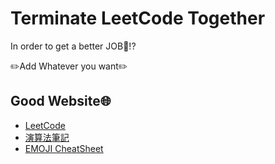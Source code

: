 # Terminate LeetCode Together
In order to get a better JOB👔!?

️️✏️Add Whatever you want✏️

## Good Website🌐
- [LeetCode](https://leetcode.com/)
- [演算法筆記](http://www2.csie.ntnu.edu.tw/~u91029/)
- [EMOJI CheatSheet](https://gist.github.com/roachhd/1f029bd4b50b8a524f3c)
